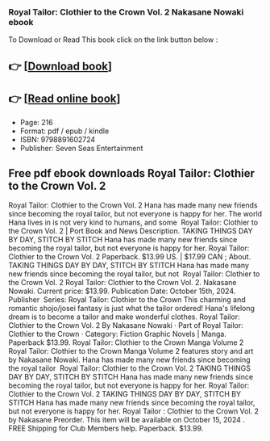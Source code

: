 ### Royal Tailor: Clothier to the Crown Vol. 2 Nakasane Nowaki ebook

To Download or Read This book click on the link button below :

## 👉  [**[Download book](http://get-pdfs.com/download.php?group=book&from=github.com&id=719633&lnk=1066 "Download book")**]

## 👉  [**[Read online book](http://get-pdfs.com/download.php?group=book&from=github.com&id=719633&lnk=1066 "Read online book")**]


* Page: 216
* Format: pdf / epub / kindle
* ISBN: 9798891602724
* Publisher: Seven Seas Entertainment



## Free pdf ebook downloads Royal Tailor: Clothier to the Crown Vol. 2



 Royal Tailor: Clothier to the Crown Vol. 2 Hana has made many new friends since becoming the royal tailor, but not everyone is happy for her. The world Hana lives in is not very kind to humans, and some 
 Royal Tailor: Clothier to the Crown Vol. 2 | Port Book and News Description. TAKING THINGS DAY BY DAY, STITCH BY STITCH Hana has made many new friends since becoming the royal tailor, but not everyone is happy for her.
 Royal Tailor: Clothier to the Crown Vol. 2 Paperback. $13.99 US. | $17.99 CAN ; About. TAKING THINGS DAY BY DAY, STITCH BY STITCH Hana has made many new friends since becoming the royal tailor, but not 
 Royal Tailor: Clothier to the Crown Vol. 2 Royal Tailor: Clothier to the Crown Vol. 2. Nakasane Nowaki. Current price: $13.99. Publication Date: October 15th, 2024. Publisher 
 Series: Royal Tailor: Clothier to the Crown This charming and romantic shojo/josei fantasy is just what the tailor ordered! Hana&#039;s lifelong dream is to become a tailor and make wonderful clothes.
 Royal Tailor: Clothier to the Crown Vol. 2 By Nakasane Nowaki · Part of Royal Tailor: Clothier to the Crown · Category: Fiction Graphic Novels | Manga. Paperback $13.99.
 Royal Tailor: Clothier to the Crown Manga Volume 2 Royal Tailor: Clothier to the Crown Manga Volume 2 features story and art by Nakasane Nowaki. Hana has made many new friends since becoming the royal tailor 
 Royal Tailor: Clothier to the Crown Vol. 2 TAKING THINGS DAY BY DAY, STITCH BY STITCH Hana has made many new friends since becoming the royal tailor, but not everyone is happy for her.
 Royal Tailor: Clothier to the Crown Vol. 2 TAKING THINGS DAY BY DAY, STITCH BY STITCH Hana has made many new friends since becoming the royal tailor, but not everyone is happy for her.
 Royal Tailor : Clothier to the Crown Vol. 2 by Nakasane Preorder. This item will be available on October 15, 2024 . FREE Shipping for Club Members help. Paperback. $13.99.





